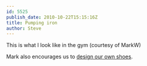 ```yaml
---
id: 5525
publish_date: 2010-10-22T15:15:16Z
title: Pumping iron
author: Steve
---
```

  
This is what I look like in the gym (courtesy of MarkW)

Mark also encourages us to [design our own shoes](http://www.youtube.com/watch?v=k81iieW9AKI).
